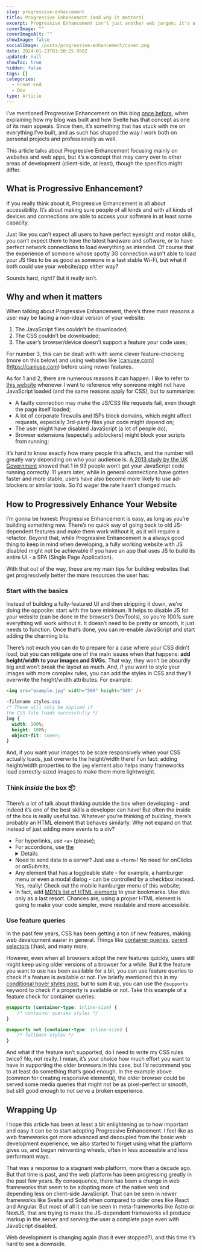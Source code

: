 ```yaml
---
slug: progressive-enhancement
title: Progressive Enhancement (and why it matters)
excerpt: Progressive Enhancement isn't just another web jargon; it's a guiding principle shaping modern web development.
coverImage: ""
coverImageAlt: ""
showImage: false
socialImage: /posts/progressive-enhancement/cover.png
date: 2024-01-23T01:50:25.950Z
updated: null
showToc: true
hidden: false
tags: []
categories:
  - Front-End
  - Dev
type: Article
---
```


I’ve mentioned Progressive Enhancement on this blog [once before](/blog-development-sveltekit), when explaining how my blog was built and how Svelte has that concept as one of its main appeals. Since then, it’s something that has stuck with me on everything I’ve built, and as such has shaped the way I work both on personal projects and professionally as well.

This article talks about Progressive Enhancement focusing mainly on websites and web apps, but it’s a concept that may carry over to other areas of development (client-side, at least), though the specifics might differ.

## What is Progressive Enhancement?

If you really think about it, Progressive Enhancement is all about accessibility. It’s about making sure people of all kinds and with all kinds of devices and connections are able to access your software in at least some capacity.

Just like you can’t expect all users to have perfect eyesight and motor skills, you can’t expect them to have the latest hardware and software, or to have perfect network connections to load everything as intended. Of course that the experience of someone whose spotty 3G connection wasn’t able to load your JS files to be as good as someone in a fast stable Wi-Fi, but what if both could use your website/app either way?

Sounds hard, right? But it really isn’t.

## Why and when it matters

When talking about Progressive Enhancement, there’s three main reasons a user may be facing a non-ideal version of your website:

1. The JavaScript files couldn’t be downloaded;
2. The CSS couldn’t be downloaded;
3. The user’s browser/device doesn’t support a feature your code uses;

For number 3, this can be dealt with with some clever feature-checking (more on this below) and using websites like [[caniuse.com](http://caniuse.com)](https://caniuse.com) before using newer features.

As for 1 and 2, there are numerous reasons it can happen. I like to refer to [this website](https://www.kryogenix.org/code/browser/everyonehasjs.html) whenever I want to reference why someone might not have JavaScript loaded (and the same reasons apply for CSS), but to summarize:
- A faulty connection may make the JS/CSS file requests fail, even though the page itself loaded;
- A lot of corporate firewalls and ISPs block domains, which might affect requests, especially 3rd-party files your code might depend on;
- The user might have disabled JavaScript (a lot of people do);
- Browser extensions (especially adblockers) might block your scripts from running;

It’s hard to know exactly how many people this affects, and the number will greatly vary depending on who your audience is. [A 2013 study by the UK Government](https://gds.blog.gov.uk/2013/10/21/how-many-people-are-missing-out-on-javascript-enhancement/) showed that 1 in 93 people won’t get your JavaScript code running correctly. 11 years later, while in general connections have gotten faster and more stable, users have also become more likely to use ad-blockers or similar tools. So I’d wager the rate hasn’t changed much.

## How to Progressively Enhance Your Website

I’m gonna be honest: Progressive Enhancement is easy, as long as you’re building something new. There’s no quick way of going back to old JS-dependent features and make them work without it, as it will require a refactor. Beyond that, while Progressive Enhancement is a always good thing to keep in mind when developing, a fully working website with JS disabled might not be achievable if you have an app that uses JS to build its entire UI - a SPA (Single Page Application).

With that out of the way, these are my main tips for building websites that get progressively better the more resources the user has:

### Start with the basics

Instead of building a fully-featured UI and then stripping it down, we're doing the opposite: start with the bare minimum. It helps to disable JS for your website (can be done in the browser’s DevTools), so you’re 100% sure everything will work without it. It doesn’t need to be pretty or smooth, it just needs to function. Once that’s done, you can re-enable JavaScript and start adding the charming bits.

There’s not much you can do to prepare for a case where your CSS didn’t load, but you can mitigate one of the main issues when that happens: **add height/width to your images and SVGs.** That way, they won’t be absurdly big and won’t break the layout as much. And, if you want to style your images with more complex rules, you can add the styles in CSS and they'll overwrite the height/width attributes. For example:

```html
<img src="example.jpg" width="500" height="500" />
```

```css
~filename styles.css
/* These will only be applied if 
the CSS file loads successfully */
img {
  width: 100%;
  height: 100%;
  object-fit: cover;
}
```

And, if you want your images to be scale responsively when your CSS actually loads, just overwrite the height/width there! Fun fact: adding height/width properties to the `img` element also helps many frameworks load correctly-sized images to make them more lightweight.

### Think *inside* the box 📦

There’s a lot of talk about thinking outside the box when developing - and indeed it’s one of the best skills a developer can have! But often the inside of the box is really useful too. Whatever you're thinking of building, there’s probably an HTML element that behaves similarly. Why not expand on that instead of just adding more events to a div?

- For hyperlinks, use `<a>` (please);
- For accordions, use [the <details> element](https://developer.mozilla.org/en-US/docs/Web/HTML/Element/details);
- Need to send data to a server? Just use a `<form>`! No need for onClicks or onSubmits;
- Any element that has a toggleable state - for example, a hamburger menu or even a modal dialog - can be controlled by a checkbox instead. Yes, really! Check out the mobile hamburger menu of this website;
- In fact, add [MDN’s list of HTML elements](https://developer.mozilla.org/en-US/docs/Web/HTML/Element) to your bookmarks. Use divs only as a last resort. Chances are, using a proper HTML element is going to make your code simpler, more readable and more accessible.

### Use feature queries

In the past few years, CSS has been getting a ton of new features, making web development easier in general. Things like [container queries](/container-queries), [parent selectors](https://developer.mozilla.org/en-US/docs/Web/CSS/:has) (:has), and many more.

However, even when all browsers adopt the new features quickly, users still might keep using older versions of a browser for a while. But it the feature you want to use has been available for a bit, you can use feature queries to check if a feature is available or not. I’ve briefly mentioned this in my [conditional hover styles post](/css-hover-media-query), but to sum it up, you can use the `@supports` keyword to check if a property is available or not. Take this example of a feature check for container queries:

```css
@supports (container-type: inline-size) {
	/* container queries styles */
}

@supports not (container-type: inline-size) {
	/* fallback styles */
}
```

And what if the feature isn’t supported, do I need to write my CSS rules twice? No, not really. I mean, it’s your choice how much effort you want to have in supporting the older browsers in this case, but I’d recommend you to at least do something that’s good enough. In the example above (common for creating responsive elements), the older browser could be served some media queries that might not be as pixel-perfect or smooth, but still good enough to not serve a broken experience.

## Wrapping Up

I hope this article has been at least a bit enlightening as to how important and easy it can be to start adopting Progressive Enhancement. I feel like as web frameworks got more advanced and decoupled from the basic web development experience, we also started to forget using what the platform gives us, and began reinventing wheels, often in less accessible and less performant ways.

That was a response to a stagnant web platform, more than a decade ago. But that time is past, and the web platform has been progressing greatly in the past few years. By consequence, there has been a change in web frameworks that seem to be adopting more of the native web and depending less on client-side JavaScript. That can be seen in newer frameworks like Svelte and Solid when compared to older ones like React and Angular. But most of all it can be seen in meta-frameworks like Astro or NextJS, that are trying to make the JS-dependent frameworks all produce markup in the server and serving the user a complete page even with JavaScript disabled.

Web development is changing again (has it ever stopped?), and this time it’s hard to see a downside.